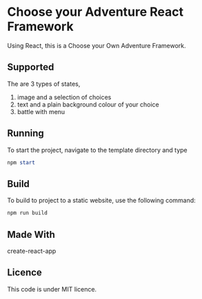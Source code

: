# Choose your Adventure React Framework

Using React, this is a Choose your Own Adventure Framework.



## Supported

The are 3 types of states, 

1. image and a selection of choices 
2. text and a plain background colour of your choice
3. battle with menu



## Running

To start the project, navigate to the template directory and type

```powershell
npm start
```



## Build

To build to project to a static website, use the following command:

```powershell
npm run build
```



## Made With

create-react-app



## Licence

This code is under MIT licence.

